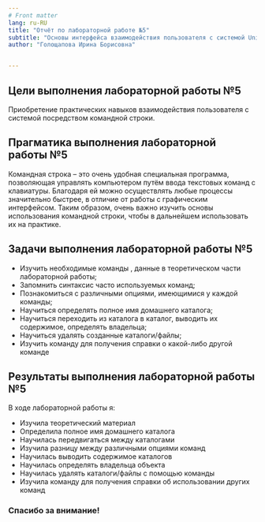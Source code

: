 ```yaml
---
# Front matter
lang: ru-RU
title: "Отчёт по лабораторной работе №5"
subtitle: "Основы интерфейса взаимодействия пользователя с системой Unix на уровне командной строки"
author: "Голощапова Ирина Борисовна"


---
```



## Цели выполнения лабораторной работы №5

Приобретение практических навыков взаимодействия пользователя с системой посредством командной строки.



## Прагматика выполнения лабораторной работы №5

Командная строка – это очень удобная специальная программа, позволяющая управлять компьютером путём ввода текстовых команд с клавиатуры. Благодаря ей можно осуществлять любые процессы значительно быстрее, в отличие от работы с графическим интерфейсом. Таким образом, очень важно изучить основы использования командной строки, чтобы в дальнейшем использовать их на практике.




## Задачи выполнения лабораторной работы №5

 - Изучить необходимые команды , данные в теоретическом части лабораторной работы;
 - Запомнить синтаксис часто используемых команд;
 - Познакомиться с различными опциями, имеющимися у каждой команды;
 - Научиться определять полное имя домашнего каталога;
 - Научиться переходить из каталога в каталог, выводить их содержимое, определять владельца;
 - Научиться удалять созданные каталоги/файлы;
 - Изучить команду для получения справки о какой-либо другой команде



## Результаты выполнения лабораторной работы №5

В ходе лабораторной работы я:
 - Изучила теоретический материал
 - Определила полное имя домашнего каталога
 - Научилась передвигаться между каталогами
 - Изучила разницу между различными опциями команд
 - Научилась выводить содержимое каталогов
 - Научилась определять владельца объекта
 - Научилась удалять каталоги/файлы с помощью команды
 - Изучила команду для получения справки об использовании других команд






### Спасибо за внимание!

